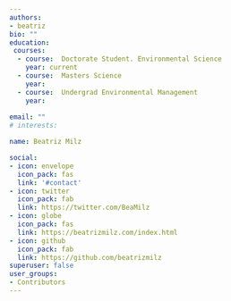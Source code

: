 ```yaml
---
authors:
- beatriz
bio: ""
education:
 courses:
  - course:  Doctorate Student. Environmental Science
    year: current
  - course:  Masters Science
    year: 
  - course:  Undergrad Environmental Management
    year:     
  
email: ""
# interests:

name: Beatriz Milz

social:
- icon: envelope
  icon_pack: fas
  link: '#contact'
- icon: twitter
  icon_pack: fab
  link: https://twitter.com/BeaMilz
- icon: globe
  icon_pack: fas
  link: https://beatrizmilz.com/index.html
- icon: github
  icon_pack: fab
  link: https://github.com/beatrizmilz  
superuser: false
user_groups:
- Contributors
---
```


